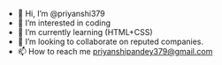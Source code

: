 - 👋 Hi, I’m @priyanshi379
- 👀 I’m interested in coding
- 🌱 I’m currently learning (HTML+CSS)
- 💞️ I’m looking to collaborate on reputed companies.
- 📫 How to reach me priyanshipandey379@gmail.com

<!---
priyanshi379/priyanshi379 is a ✨ special ✨ repository because its `README.md` (this file) appears on your GitHub profile.
You can click the Preview link to take a look at your changes.
--->
